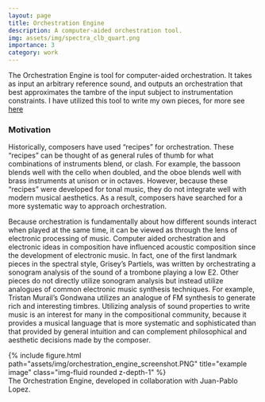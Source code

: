 ```yaml
---
layout: page
title: Orchestration Engine
description: A computer-aided orchestration tool.
img: assets/img/spectra_clb_quart.png
importance: 3
category: work
---
```


The Orchestration Engine is tool for computer-aided orchestration. It takes as input an arbitrary reference sound, and outputs an orchestration that best approximates the tambre of the input subject to instrumentation constraints. I have utilized this tool to write my own pieces, for more see [here](/music/)

### Motivation
Historically, composers have used “recipes” for orchestration. These “recipes” can be thought of as general rules of thumb for what combinations of instruments blend, or clash. For example, the bassoon blends well with the cello when doubled, and the oboe blends well with brass instruments at unison or in octaves. However, because these “recipes” were developed for tonal music, they do not integrate well with modern musical aesthetics. As a result, composers have searched for a more systematic way to approach orchestration. 

Because orchestration is fundamentally about how different sounds interact when played at the same time, it can be viewed as through the lens of electronic processing of music. Computer aided orchestration and electronic ideas in composition have influenced acoustic composition since the development of electronic music. In fact, one of the first landmark pieces in the spectral style, Grisey’s Partiels, was written by orchestrating a sonogram analysis of the sound of a trombone playing a low E2. Other pieces do not directly utilize sonogram analysis but instead utilize analogues of common electronic music synthesis techniques. For example, Tristan Murail’s Gondwana utilizes an analogue of FM synthesis to generate rich and interesting timbres. Utilizing analysis of sound properties to write music is an interest for many in the compositional community, because it provides a musical language that is more systematic and sophisticated than that provided by general intuition and can complement philosophical and aesthetic decisions made by the composer.







<div class="row">
    <div class="col-sm mt-3 mt-md-0">
        {% include figure.html path="assets/img/orchestration_engine_screenshot.PNG" title="example image" class="img-fluid rounded z-depth-1" %}
    </div>
</div>
<div class="caption">
    The Orchestration Engine, developed in collaboration with Juan-Pablo Lopez.
</div>
